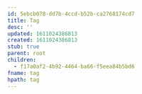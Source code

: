 ```yaml
---
id: 5ebcb078-dd7b-4ccd-b52b-ca2768174cd7
title: Tag
desc: ''
updated: 1611024386813
created: 1611024386813
stub: true
parent: root
children:
  - f17a0af2-4b92-4464-ba66-f5eea84b5bd6
fname: tag
hpath: tag
---
```



